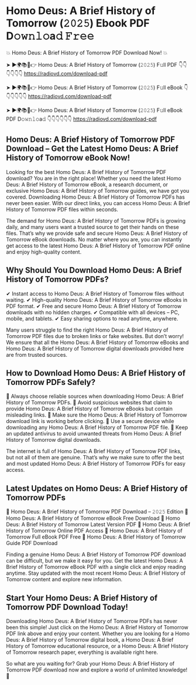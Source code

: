 # Homo Deus: A Brief History of Tomorrow (𝟸𝟶𝟸𝟻) Ebook PDF D𝚘𝚠𝚗𝚕𝚘a𝚍 𝙵𝚛𝚎𝚎

💥 Homo Deus: A Brief History of Tomorrow PDF Download Now! 💥

➤ ►🌍📚📱👉 Homo Deus: A Brief History of Tomorrow (𝟸𝟶𝟸𝟻) F𝚞ll PDF 👇👇👇👇👇👇
https://radiovd.com/download-pdf

➤ ►🌍📚📱👉 Homo Deus: A Brief History of Tomorrow (𝟸𝟶𝟸𝟻) F𝚞ll eBook 👇👇👇👇👇👇
https://radiovd.com/download-pdf

➤ ►🌍📚📱👉 Homo Deus: A Brief History of Tomorrow (𝟸𝟶𝟸𝟻) F𝚞ll eBook PDF D𝚘𝚠𝚗𝚕𝚘a𝚍 👇👇👇👇👇👇
https://radiovd.com/download-pdf

## Homo Deus: A Brief History of Tomorrow PDF Download – Get the Latest Homo Deus: A Brief History of Tomorrow eBook Now!

Looking for the best Homo Deus: A Brief History of Tomorrow PDF download? You are in the right place! Whether you need the latest Homo Deus: A Brief History of Tomorrow eBook, a research document, or exclusive Homo Deus: A Brief History of Tomorrow guides, we have got you covered. Downloading Homo Deus: A Brief History of Tomorrow PDFs has never been easier. With our direct links, you can access Homo Deus: A Brief History of Tomorrow PDF files within seconds.

The demand for Homo Deus: A Brief History of Tomorrow PDFs is growing daily, and many users want a trusted source to get their hands on these files. That’s why we provide safe and secure Homo Deus: A Brief History of Tomorrow eBook downloads. No matter where you are, you can instantly get access to the latest Homo Deus: A Brief History of Tomorrow PDF online and enjoy high-quality content.

## Why Should You Download Homo Deus: A Brief History of Tomorrow PDFs?

✔ Instant access to Homo Deus: A Brief History of Tomorrow files without waiting.
✔ High-quality Homo Deus: A Brief History of Tomorrow eBooks in PDF format.
✔ Free and secure Homo Deus: A Brief History of Tomorrow downloads with no hidden charges.
✔ Compatible with all devices – PC, mobile, and tablets.
✔ Easy sharing options to read anytime, anywhere.

Many users struggle to find the right Homo Deus: A Brief History of Tomorrow PDF files due to broken links or fake websites. But don’t worry! We ensure that all the Homo Deus: A Brief History of Tomorrow eBooks and Homo Deus: A Brief History of Tomorrow digital downloads provided here are from trusted sources.

## How to Download Homo Deus: A Brief History of Tomorrow PDFs Safely?

📌 Always choose reliable sources when downloading Homo Deus: A Brief History of Tomorrow PDFs.
📌 Avoid suspicious websites that claim to provide Homo Deus: A Brief History of Tomorrow eBooks but contain misleading links.
📌 Make sure the Homo Deus: A Brief History of Tomorrow download link is working before clicking.
📌 Use a secure device while downloading any Homo Deus: A Brief History of Tomorrow PDF file.
📌 Keep an updated antivirus to avoid unwanted threats from Homo Deus: A Brief History of Tomorrow digital downloads.

The internet is full of Homo Deus: A Brief History of Tomorrow PDF links, but not all of them are genuine. That’s why we make sure to offer the best and most updated Homo Deus: A Brief History of Tomorrow PDFs for easy access.

## Latest Updates on Homo Deus: A Brief History of Tomorrow PDFs

🔹 Homo Deus: A Brief History of Tomorrow PDF Download – 𝟸𝟶𝟸𝟻 Edition
🔹 Homo Deus: A Brief History of Tomorrow eBook Free Download
🔹 Homo Deus: A Brief History of Tomorrow Latest Version PDF
🔹 Homo Deus: A Brief History of Tomorrow Online PDF Access
🔹 Homo Deus: A Brief History of Tomorrow Full eBook PDF Free
🔹 Homo Deus: A Brief History of Tomorrow Guide PDF Download

Finding a genuine Homo Deus: A Brief History of Tomorrow PDF download can be difficult, but we make it easy for you. Get the latest Homo Deus: A Brief History of Tomorrow eBook PDF with a single click and enjoy reading anytime. Stay updated with the most recent Homo Deus: A Brief History of Tomorrow content and explore new information.

## Start Your Homo Deus: A Brief History of Tomorrow PDF Download Today!

Downloading Homo Deus: A Brief History of Tomorrow PDFs has never been this simple! Just click on the Homo Deus: A Brief History of Tomorrow PDF link above and enjoy your content. Whether you are looking for a Homo Deus: A Brief History of Tomorrow digital book, a Homo Deus: A Brief History of Tomorrow educational resource, or a Homo Deus: A Brief History of Tomorrow research paper, everything is available right here.

So what are you waiting for? Grab your Homo Deus: A Brief History of Tomorrow PDF download now and explore a world of unlimited knowledge! 🚀